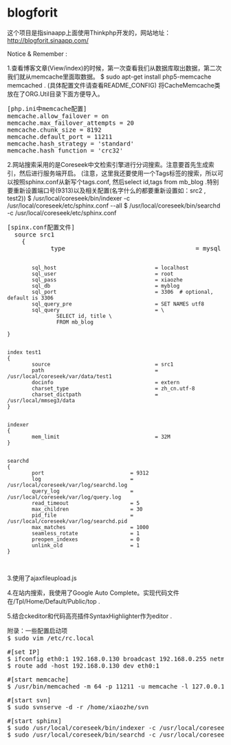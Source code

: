 blogforit
=========

这个项目是指sinaapp上面使用Thinkphp开发的，网站地址：http://blogforit.sinaapp.com/ <br/>

Notice & Remember : 
<p>
1.查看博客文章(View/index)的时候，第一次查看我们从数据库取出数据，第二次我们就从memcache里面取数据。
$ sudo apt-get install php5-memcache  memcached . (具体配置文件请查看README_CONFIG)
将CacheMemcache类放在了ORG.Util目录下面方便导入。
<pre>
[php.ini中memcache配置]
memcache.allow_failover = on
memcache.max_failover_attempts = 20
memcache.chunk_size = 8192
memcache.default_port = 11211
memcache.hash_strategy = 'standard'
memcache.hash_function = 'crc32'
</pre>
</p>

<p>
2.网站搜索采用的是Coreseek中文检索引擎进行分词搜索。注意要首先生成索引，然后进行服务端开启。
(注意，这里我还要使用一个Tags标签的搜索，所以可以按照sphinx.conf从新写个tags.conf,
然后select id,tags from mb_blog .特别要重新设置端口号(9313)以及相关配置(名字什么的都要重新设置如：src2 , test2))
$ /usr/local/coreseek/bin/indexer -c /usr/local/coreseek/etc/sphinx.conf --all
$ /usr/local/coreseek/bin/searchd -c /usr/local/coreseek/etc/sphinx.conf
<pre>
[spinx.conf配置文件]
  source src1
	{
	        type                                    = mysql
	
	        sql_host                                = localhost
	        sql_user                                = root
	        sql_pass                                = xiaozhe
	        sql_db                                  = myblog
	        sql_port                                = 3306  # optional, default is 3306
	        sql_query_pre                           = SET NAMES utf8
	        sql_query                               = \
	                SELECT id, title \
	                FROM mb_blog
	
	}
	
	
	index test1
	{
	        source                                  = src1
	        path                                    = /usr/local/coreseek/var/data/test1
	        docinfo                        	        = extern
	        charset_type                    		= zh_cn.utf-8
	        charset_dictpath               		 	= /usr/local/mmseg3/data
	}
	
	
	indexer
	{
	        mem_limit                               = 32M
	}
	
	
	searchd
	{
	        port                            = 9312
	        log                             = /usr/local/coreseek/var/log/searchd.log
	        query_log                       = /usr/local/coreseek/var/log/query.log
	        read_timeout                    = 5
	        max_children                    = 30
	        pid_file                        = /usr/local/coreseek/var/log/searchd.pid
	        max_matches                     = 1000
	        seamless_rotate                 = 1
	        preopen_indexes                 = 0
	        unlink_old                      = 1
	}
</pre>
</p>

<p>
3.使用了ajaxfileupload.js
</p>

<p>
4.在站内搜索，我使用了Google Auto Complete。实现代码文件在/Tpl/Home/Default/Public/top .
</p>

<p>
5.结合ckeditor和代码高亮插件SyntaxHighlighter作为editor .
</p>

<pre>
附录：一些配置启动项
$ sudo vim /etc/rc.local

#[set IP]
$ ifconfig eth0:1 192.168.0.130 broadcast 192.168.0.255 netmask 255.255.255.0 up
$ route add -host 192.168.0.130 dev eth0:1

#[start memcache]
$ /usr/bin/memcached -m 64 -p 11211 -u memcache -l 127.0.0.1

#[start svn]
$ sudo svnserve -d -r /home/xiaozhe/svn

#[start sphinx]
$ sudo /usr/local/coreseek/bin/indexer -c /usr/local/coreseek/etc/sphinx.conf --all
$ sudo /usr/local/coreseek/bin/searchd -c /usr/local/coreseek/etc/sphinx.conf 

</pre>
